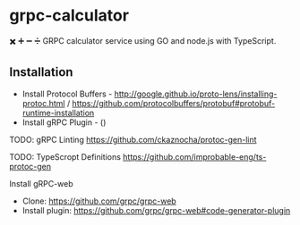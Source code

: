 # grpc-calculator
:heavy_multiplication_x: :heavy_plus_sign: :heavy_minus_sign: :heavy_division_sign: GRPC calculator service using GO and node.js with TypeScript.


## Installation

- Install Protocol Buffers - http://google.github.io/proto-lens/installing-protoc.html / https://github.com/protocolbuffers/protobuf#protobuf-runtime-installation
- Install gRPC Plugin - ()


TODO: gRPC Linting
https://github.com/ckaznocha/protoc-gen-lint


TODO: TypeScropt Definitions
https://github.com/improbable-eng/ts-protoc-gen



Install gRPC-web

- Clone: https://github.com/grpc/grpc-web
- Install plugin: https://github.com/grpc/grpc-web#code-generator-plugin


